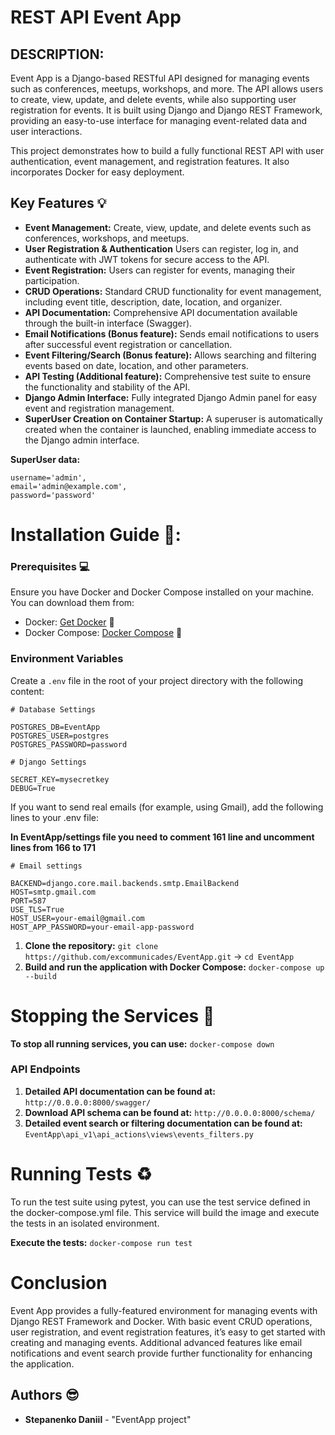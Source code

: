 # REST API Event App

## DESCRIPTION: 

Event App is a Django-based RESTful API designed for managing events such as conferences, meetups, workshops, and more. The API allows users to create, view, update, and delete events, while also supporting user registration for events. It is built using Django and Django REST Framework, providing an easy-to-use interface for managing event-related data and user interactions.

This project demonstrates how to build a fully functional REST API with user authentication, event management, and registration features. It also incorporates Docker for easy deployment.

## Key Features 💡

- **Event Management:** Create, view, update, and delete events such as conferences, workshops, and meetups.
- **User Registration & Authentication** Users can register, log in, and authenticate with JWT tokens for secure access to the API.
- **Event Registration:** Users can register for events, managing their participation.
- **CRUD Operations:** Standard CRUD functionality for event management, including event title, description, date, location, and organizer.
- **API Documentation:** Comprehensive API documentation available through the built-in interface (Swagger).
- **Email Notifications (Bonus feature):** Sends email notifications to users after successful event registration or cancellation.
- **Event Filtering/Search (Bonus feature):** Allows searching and filtering events based on date, location, and other parameters.
- **API Testing (Additional feature):** Comprehensive test suite to ensure the functionality and stability of the API.
- **Django Admin Interface:** Fully integrated Django Admin panel for easy event and registration management.
- **SuperUser Creation on Container Startup:** A superuser is automatically created when the container is launched, enabling immediate access to the Django admin interface.

**SuperUser data:**
```
username='admin',
email='admin@example.com',
password='password'
```


# Installation Guide 📕:

### Prerequisites 💻

Ensure you have Docker and Docker Compose installed on your machine. You can download them from:

- Docker: [Get Docker](https://docs.docker.com/get-docker/) 🐳
- Docker Compose: [Docker Compose](https://docs.docker.com/compose/install/) 🐳

### Environment Variables
Create a `.env` file in the root of your project directory with the following content:
```
# Database Settings

POSTGRES_DB=EventApp
POSTGRES_USER=postgres
POSTGRES_PASSWORD=password

# Django Settings

SECRET_KEY=mysecretkey
DEBUG=True
```
If you want to send real emails (for example, using Gmail), add the following lines to your .env file:

**In EventApp/settings file you need to comment 161 line and uncomment lines from 166 to 171**
```
# Email settings

BACKEND=django.core.mail.backends.smtp.EmailBackend
HOST=smtp.gmail.com
PORT=587
USE_TLS=True
HOST_USER=your-email@gmail.com
HOST_APP_PASSWORD=your-email-app-password
```

1. **Clone the repository:** ```git clone https://github.com/excommunicades/EventApp.git``` -> ```cd EventApp```
2. **Build and run the application with Docker Compose:** ```docker-compose up --build```

# Stopping the Services 🚪


**To stop all running services, you can use:** ```docker-compose down```

### API Endpoints

1. **Detailed API documentation can be found at:** ```http://0.0.0.0:8000/swagger/```
2. **Download API schema can be found at:** ```http://0.0.0.0:8000/schema/```
3. **Detailed event search or filtering documentation can be found at:** ```EventApp\api_v1\api_actions\views\events_filters.py```

# Running Tests ♻️

To run the test suite using pytest, you can use the test service defined in the docker-compose.yml file. This service will build the image and execute the tests in an isolated environment.

**Execute the tests:** ```docker-compose run test```


# Conclusion

Event App provides a fully-featured environment for managing events with Django REST Framework and Docker. With basic event CRUD operations, user registration, and event registration features, it’s easy to get started with creating and managing events. Additional advanced features like email notifications and event search provide further functionality for enhancing the application.

## Authors 😎

- **Stepanenko Daniil** - "EventApp project"